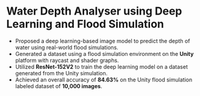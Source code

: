 # Water Depth Analyser using Deep Learning and Flood Simulation	
- Proposed a deep learning-based image model to predict the depth of water using real-world flood simulations.
- Generated a dataset using a flood simulation environment on the **Unity** platform with raycast and shader graphs.
- Utilized **ResNet-152V2** to train the deep learning model on a dataset generated from the Unity simulation.
- Achieved an overall accuracy of **84.63%** on the Unity flood simulation labeled dataset of **10,000 images**.
